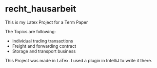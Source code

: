 # recht_hausarbeit
This is my Latex Project for a Term Paper

The Topics are following:
- Individual trading transactions
- Freight and forwarding contract
- Storage and transport business


This Project was made in LaTex. 
I used a plugin in IntelliJ to write it there.
